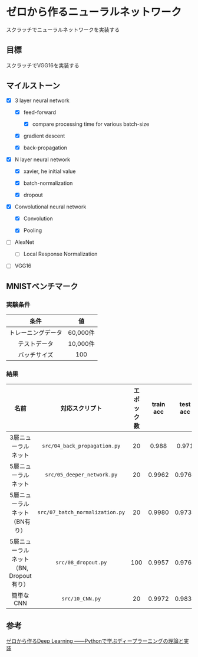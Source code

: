 # ゼロから作るニューラルネットワーク

スクラッチでニューラルネットワークを実装する

## 目標

スクラッチでVGG16を実装する

## マイルストーン

- [x] 3 layer neural network

  - [x] feed-forward

    - [x] compare processing time for various batch-size
  
  - [x] gradient descent
  
  - [x] back-propagation

- [x] N layer neural network
  
  - [x] xavier, he initial value

  - [x] batch-normalization

  - [x] dropout

- [x] Convolutional neural network

  - [x] Convolution

  - [x] Pooling

- [ ] AlexNet

  - [ ] Local Response Normalization

- [ ] VGG16


## MNISTベンチマーク

### 実験条件

|条件|値|
|:-:|:-:|
|トレーニングデータ|60,000件|
|テストデータ|10,000件|
|バッチサイズ|100|

### 結果

|名前|対応スクリプト|エポック数|train acc|test acc|
|:--:|:--:|:--:|:--:|:--:|
|3層ニューラルネット|`src/04_back_propagation.py`|20|0.988|0.971|
|5層ニューラルネット|`src/05_deeper_network.py`|20|0.9962|0.9768|
|5層ニューラルネット<br>（BN有り）|`src/07_batch_normalization.py`|20|0.9980|0.9737|
|5層ニューラルネット<br>（BN, Dropout有り）|`src/08_dropout.py`|100|0.9957|0.9767|
|簡単なCNN|`src/10_CNN.py`|20|0.9972|0.9834|

## 参考

[ゼロから作るDeep Learning ――Pythonで学ぶディープラーニングの理論と実装](https://www.oreilly.co.jp/books/9784873117584/)
